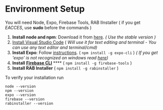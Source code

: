 # Environment Setup



You will need Node, Expo, Firebase Tools, RAB IInstaller \( if you get _EACCES_, use **sudo** before the commands \)

1. **Install node and npm**: Download it from [here](https://www.npmjs.com/get-npm).  _\( Use the stable version \)_
2. [Install Visual Studio Code](https://code.visualstudio.com/)  \( _Will use it for text editing and terminal - You can use any text editor and terminal/cmd\)_
3. **Install Expo**: Follow [instructions](https://docs.expo.io/versions/v35.0.0/get-started/installation/). \( `npm install -g expo-cli` \)  _\( If you get 'expo' is not recognized on windows read_ [_here_](https://stackoverflow.com/questions/52731872/expo-is-not-recognized-as-an-internal-or-external-command)_\)_ 
4. **Install** [**Firebase CLI**](https://firebase.google.com/docs/cli) ****  \( `npm install -g firebase-tools` \)
5. **Install RAB Installer** \( `npm install -g rabinstaller` \)



To verify your installation run

```text
node --version
npm --version
expo --version
firebase --version
rabinstaller --version
```

